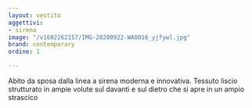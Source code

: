 ```yaml
---
layout: vestito
aggettivi:
- sirena
image: "/v1602262157/IMG-20200922-WA0016_yjfywl.jpg"
brand: contemporary
ordine: 1

---
```

Abito da sposa dalla linea a sirena moderna e innovativa. Tessuto liscio strutturato in ampie volute sul davanti e sul dietro che si apre in un ampio strascico